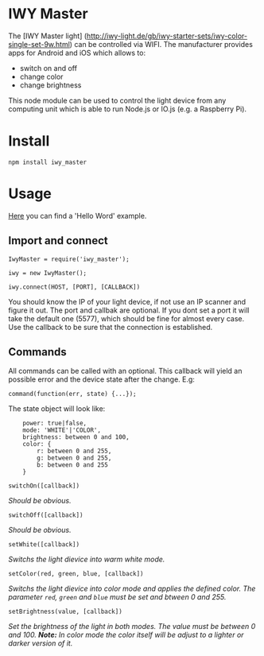 # IWY Master

The [IWY Master light] (http://iwy-light.de/gb/iwy-starter-sets/iwy-color-single-set-9w.html) can be controlled via WIFI. The manufacturer provides apps for Android and iOS which allows to:
 - switch on and off
 - change color
 - change brightness

This node module can be used to control the light device from any computing unit which is able to run Node.js or IO.js (e.g. a Raspberry Pi).

# Install

`npm install iwy_master`

# Usage

[Here](examples/on_off.js) you can find a 'Hello Word' example.

## Import and connect
```
IwyMaster = require('iwy_master');

iwy = new IwyMaster();

iwy.connect(HOST, [PORT], [CALLBACK])
```
You should know the IP of your light device, if not use an IP scanner and figure it out. The port and callbak are optional. If you dont set a port it will take the default one (5577), which should be fine for almost every case.
Use the callback to be sure that the connection is established.

## Commands
All commands can be called with an optional. This callback will yield an possible error and the device state after the change. E.g:
```
command(function(err, state) {...});
```
The state object will look like:
```
    power: true|false,
    mode: 'WHITE'|'COLOR',
    brightness: between 0 and 100,
    color: {
        r: between 0 and 255,
        g: between 0 and 255,
        b: between 0 and 255
    }
```

`switchOn([callback])`

*Should be obvious.*

`switchOff([callback])`

*Should be obvious.*

`setWhite([callback])`

*Switchs the light dievice into warm white mode.*

`setColor(red, green, blue, [callback])`

*Switchs the light dievice into color mode and applies the defined color.
The parameter `red`, `green` and `blue` must be set and btween 0 and 255.*

`setBrightness(value, [callback])`

*Set the brightness of the light in both modes. The value must be between 0 and 100.
__Note:__ In color mode the color itself will be adjust to a lighter or darker version of it.*
